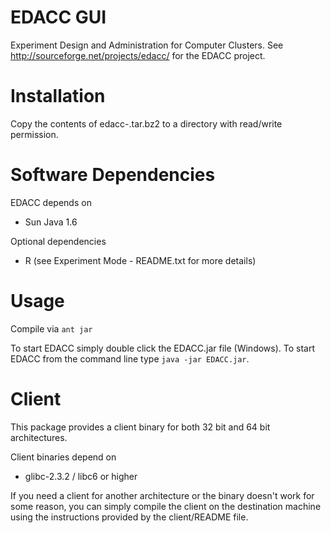 EDACC GUI
=========

Experiment Design and Administration for Computer Clusters.
See http://sourceforge.net/projects/edacc/ for the EDACC project.

Installation
============

Copy the contents of edacc-<version>.tar.bz2 to a directory with
read/write permission.

Software Dependencies
=====================

EDACC depends on

* Sun Java 1.6
	
Optional dependencies

* R (see Experiment Mode - README.txt for more details)
	
Usage
=====

Compile via `ant jar`

To start EDACC simply double click the EDACC.jar file (Windows).
To start EDACC from the command line type `java -jar EDACC.jar`.

Client
======

This package provides a client binary for both 32 bit and 64 bit architectures.

Client binaries depend on

* glibc-2.3.2 / libc6 or higher

If you need a client for another architecture or the binary doesn't work for some
reason, you can simply compile the client on the destination machine using the
instructions provided by the client/README file.